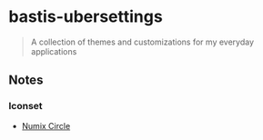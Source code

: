 # bastis-ubersettings

> A collection of themes and customizations for my everyday applications

## Notes

### Iconset

- [Numix Circle](https://github.com/numixproject/numix-icon-theme-circle)
